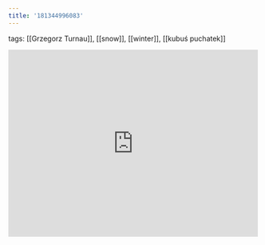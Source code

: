 ```yaml
---
title: '181344996083'
---
```

tags: [[Grzegorz Turnau]], [[snow]], [[winter]], [[kubuś puchatek]]
<iframe allow="accelerometer; autoplay; clipboard-write; encrypted-media; gyroscope; picture-in-picture" allowfullscreen="" frameborder="0" height="375" id="youtube_iframe" src="https://www.youtube.com/embed/pfOWLfD02pg?feature=oembed&amp;enablejsapi=1&amp;origin=https://safe.txmblr.com&amp;wmode=opaque" width="500"></iframe>